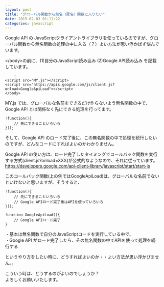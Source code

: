```yaml
---
layout: post
title: "グローバル関数から無名（匿名）関数に入りたい"
date: 2015-02-03 01:11:22
categories: javascript
---
```

<p>Google API の JavaScriptクライアントライブラリを使っているのですが、グローバル関数から無名関数の処理の中に入る（？）よい方法が思い浮かばず悩んでいます。</p>

<p>&lt;/body&gt;の前に、(1)自分のJavaScript読み込み (2)Google API読み込み を記載しています。</p>

<pre><code>    :
&lt;script src="MY.js"&gt;&lt;/script&gt;
&lt;script src="https://apis.google.com/js/client.js?onload=GoogleApiLoad"&gt;&lt;/script&gt;
&lt;/body&gt;
</code></pre>

<p>MY.js では、グローバルな名前をできるだけ作らないよう無名関数の中で、Google API とは関係なく先にできる処理を行ってます。</p>

<pre><code>!function(){
    // 先にできることいろいろ
}();
</code></pre>

<p>そして、Google API のロード完了後に、この無名関数の中で処理を続行したいのですが、どんなコードにすればよいのかわかりません。</p>

<p>Google API の使い方は、ロード完了したタイミングでコールバック関数を実行する方式(client.js?onload=XXX)が公式的なようなので、それに従っています。<br>
<a href="https://developers.google.com/api-client-library/javascript/start/start-js" rel="nofollow">https://developers.google.com/api-client-library/javascript/start/start-js</a></p>

<p>このコールバック関数(上の例ではGoogleApiLoad)は、グローバルな名前でないといけないと思いますが、そうすると、</p>

<pre><code>!function(){
    // 先にできることいろいろ
    // Google APIロード完了後はAPIを使っていろいろ
}();

function GoogleApiLoad(){
    // Google APIロード完了
}
</code></pre>

<p>・基本は無名関数で自分のJavaScriptコードを実行している中で、<br>
・Google API がロード完了したら、その無名関数の中でAPIを使って処理を続行する</p>

<p>というやり方をしたい時に、どうすればよいのか・・よい方法が思い浮かびません。。</p>

<p>こういう時は、どうするのがよいのでしょうか？<br>
よろしくお願いいたします。</p>
